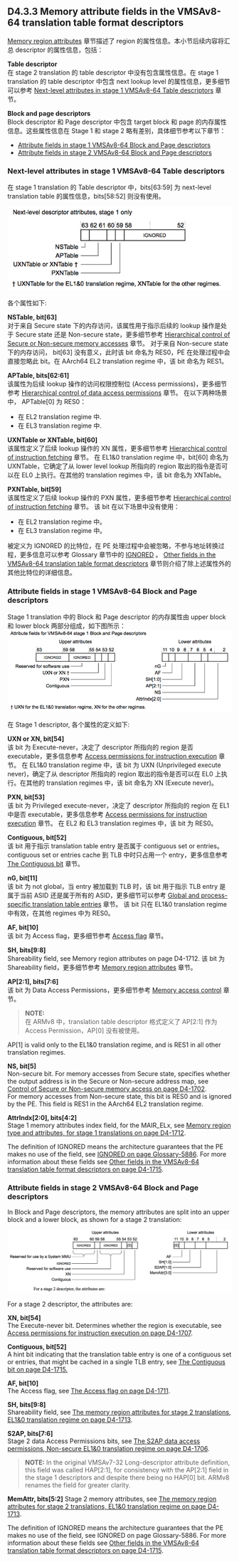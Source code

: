 ## D4.3.3 Memory attribute fields in the VMSAv8-64 translation table format descriptors

[Memory region attributes](#) 章节描述了 region 的属性信息。本小节后续内容将汇总 descriptor 的属性信息，包括：  

**Table descriptor**  
在 stage 2 translation 的 table descriptor 中没有包含属性信息。在 stage 1 translation 的 table descriptor 中包含 next lookup level 的属性信息，更多细节可以参考 [Next-level attributes in stage 1 VMSAv8-64 Table descriptors](#) 章节。

**Block and page descriptors**  
Block descriptor 和 Page descriptor 中包含 target block 和 page 的内存属性信息。这些属性信息在 Stage 1 和 stage 2 略有差别，具体细节参考以下章节：
* [Attribute fields in stage 1 VMSAv8-64 Block and Page descriptors](#)
* [Attribute fields in stage 2 VMSAv8-64 Block and Page descriptors](#)

### Next-level attributes in stage 1 VMSAv8-64 Table descriptors

在 stage 1 translation 的 Table descriptor 中，bits[63:59] 为 next-level translation table 的属性信息，bits[58:52] 则没有使用。

![](figure_d4_18.png)

各个属性如下:

**NSTable, bit[63]**  
对于来自 Secure state 下的内存访问，该属性用于指示后续的 lookup 操作是处于 Secure state 还是 Non-secure state，更多细节参考 [Hierarchical control of Secure or Non-secure memory accesses](#) 章节。
对于来自 Non-secure state 下的内存访问， bit[63] 没有意义，此时该 bit 命名为 RES0，PE 在处理过程中会直接忽略此 bit。在 AArch64 EL2 translation regime 中，该 bit 命名为 RES1。

**APTable, bits[62:61]**  
该属性为后续 lookup 操作的访问权限控制位 (Access permissions)，更多细节参考 [Hierarchical control of data access permissions](#) 章节。
在以下两种场景中， APTable[0] 为 RES0：
* 在 EL2 translation regime 中. 
* 在 EL3 translation regime 中.

**UXNTable or XNTable, bit[60]**  
该属性定义了后续 lookup 操作的 XN 属性，更多细节参考 [Hierarchical control of instruction fetching](#) 章节。
在 EL1&0 translation regime 中，bit[60] 命名为 UXNTable，它确定了从 lower level lookup 所指向的 region 取出的指令是否可以在 EL0 上执行。在其他的 translation regimes 中，该 bit 命名为 XNTable。

**PXNTable, bit[59]**  
该属性定义了后续 lookup 操作的 PXN 属性，更多细节参考 [Hierarchical control of instruction fetching](#) 章节。
该 bit 在以下场景中没有使用：
* 在 EL2 translation regime 中。
* 在 EL3 translation regime 中。

被定义为 IGNORED 的比特位，在 PE 处理过程中会被忽略，不参与地址转换过程，更多信息可以参考 Glossary 章节中的 [IGNORED](#) 。 [Other fields in the VMSAv8-64 translation table format descriptors](#) 章节则介绍了除上述属性外的其他比特位的详细信息。

### Attribute fields in stage 1 VMSAv8-64 Block and Page descriptors

Stage 1 translation 中的 Block 和 Page descriptor 的内存属性由 upper block 和 lower block 两部分组成，如下图所示：
![](figure_d4_19.png)

在 Stage 1 descriptor, 各个属性的定义如下:

**UXN or XN, bit[54]**  
该 bit 为 Execute-never，决定了 descriptor 所指向的 region 是否 executable，更多信息参考 [Access permissions for instruction execution](#) 章节。 
在 EL1&0 translation regime 中，该 bit 为 UXN (Unprivileged execute never)，确定了从 descriptor 所指向的 region 取出的指令是否可以在 EL0 上执行。在其他的 translation regimes 中，该 bit 命名为 XN (Execute never)。

**PXN, bit[53]**  
该 bit 为 Privileged execute-never，决定了 descriptor 所指向的 region 在 EL1 中是否 executable，更多信息参考 [Access permissions for instruction execution](#) 章节。 
在 EL2 和 EL3 translation regimes 中，该 bit 为 RES0。

**Contiguous, bit[52]**  
该 bit 用于指示 translation table entry 是否属于 contiguous set or entries。contiguous set or entries cache 到 TLB 中时只占用一个 entry，更多信息参考 [The Contiguous bit](#) 章节。

**nG, bit[11]**  
该 bit 为 not global，当 entry 被加载到 TLB 时，该 bit 用于指示 TLB entry 是属于当前 ASID 还是属于所有的 ASID，更多细节可以参考 [Global and process-specific translation table entries](#) 章节。
该 bit 只在 EL1&0 translation regime 中有效，在其他 regimes 中为 RES0。

**AF, bit[10]**  
该 bit 为 Access flag，更多细节参考 [Access flag](#) 章节。

**SH, bits[9:8]**  
Shareability field, see Memory region attributes on page D4-1712. 
该 bit 为 Shareability field，更多细节参考 [Memory region attributes](#) 章节。

**AP[2:1], bits[7:6]**  
该 bit 为 Data Access Permissions，更多细节参考 [Memory access control](#) 章节。
> **NOTE:**  
在 ARMv8 中，translation table descriptor 格式定义了 AP[2:1] 作为 Access Permission，AP[0] 没有被使用。

AP[1] is valid only to the EL1&0 translation regime, and is RES1 in all other translation regimes.

**NS, bit[5]**  
Non-secure bit. For memory accesses from Secure state, specifies whether the output address is in the Secure or Non-secure address map, see [Control of Secure or Non-secure memory access on page D4-1702](#).  
For memory accesses from Non-secure state, this bit is RES0 and is ignored by the PE. This field is RES1 in the AArch64 EL2 translation regime.

**AttrIndx[2:0], bits[4:2]**  
Stage 1 memory attributes index field, for the MAIR_ELx, see [Memory region type and attributes, for stage 1 translations on page D4-1712](#).

The definition of IGNORED means the architecture guarantees that the PE makes no use of the field, see [IGNORED on page Glossary-5886](#). For more information about these fields see [Other fields in the VMSAv8-64 translation table format descriptors on page D4-1715](#).

### Attribute fields in stage 2 VMSAv8-64 Block and Page descriptors

In Block and Page descriptors, the memory attributes are split into an upper block and a lower block, as shown for a stage 2 translation:

![](figure_d4_20.png)


For a stage 2 descriptor, the attributes are:

**XN, bit[54]**  
The Execute-never bit. Determines whether the region is executable, see [Access permissions for
instruction execution on page D4-1707](#). 

**Contiguous, bit[52]**  
A hint bit indicating that the translation table entry is one of a contiguous set or entries, that might be cached in a single TLB entry, see [The Contiguous bit on page D4-1715.](#)

**AF, bit[10]**  
The Access flag, see [The Access flag on page D4-1711](#).

**SH, bits[9:8]**  
Shareability field, see [The memory region attributes for stage 2 translations, EL1&0 translation regime on page D4-1713](#). 

**S2AP, bits[7:6]**  
Stage 2 data Access Permissions bits, see [The S2AP data access permissions, Non-secure EL1&0 translation regime on page D4-1706](#).
> **NOTE:**
> In the original VMSAv7-32 Long-descriptor attribute definition, this field was called HAP[2:1], for consistency with the AP[2:1] field in the stage 1 descriptors and despite there being no HAP[0] bit. ARMv8 renames the field for greater clarity.

**MemAttr, bits[5:2]**
Stage 2 memory attributes, see [The memory region attributes for stage 2 translations, EL1&0 translation regime on page D4-1713](#).

The definition of IGNORED means the architecture guarantees that the PE makes no use of the field, see IGNORED on page Glossary-5886. For more information about these fields see [Other fields in the VMSAv8-64 translation table format descriptors on page D4-1715](#).
